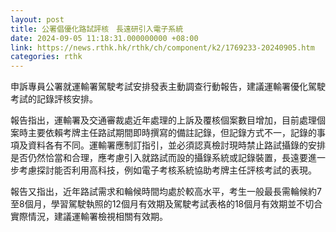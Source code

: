 ```yaml
---
layout: post
title: 公署倡優化路試評核　長遠研引入電子系統
date: 2024-09-05 11:18:31.000000000 +08:00
link: https://news.rthk.hk/rthk/ch/component/k2/1769233-20240905.htm
categories: rthk
---
```


申訴專員公署就運輸署駕駛考試安排發表主動調查行動報告，建議運輸署優化駕駛考試的記錄評核安排。

報告指出，運輸署及交通審裁處近年處理的上訴及覆核個案數目增加，目前處理個案時主要依賴考牌主任路試期間即時撰寫的備註記錄，但記錄方式不一，記錄的事項及資料各有不同。運輸署應制訂指引，並必須認真檢討現時禁止路試攝錄的安排是否仍然恰當和合理，應考慮引入就路試而設的攝錄系統或記錄裝置，長遠要進一步考慮探討能否利用高科技，例如電子考核系統協助考牌主任評核考試的表現。

報告又指出，近年路試需求和輪候時間均處於較高水平，考生一般最長需輪候約7至8個月，學習駕駛執照的12個月有效期及駕駛考試表格的18個月有效期並不切合實際情況，建議運輸署檢視相關有效期。
